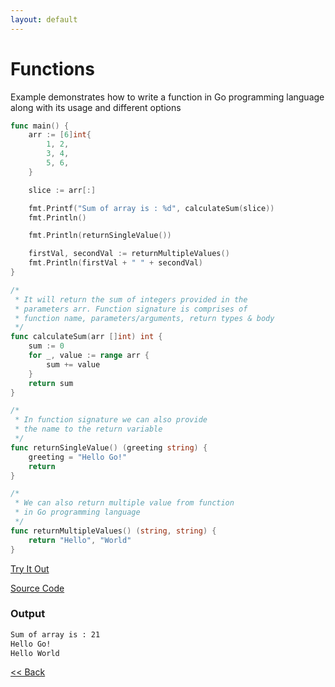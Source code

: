```yaml
---
layout: default
---
```


# Functions

Example demonstrates how to write a function in Go programming language along with its usage and different options

```go
func main() {
	arr := [6]int{
		1, 2,
		3, 4,
		5, 6,
	}

	slice := arr[:]

	fmt.Printf("Sum of array is : %d", calculateSum(slice))
	fmt.Println()

	fmt.Println(returnSingleValue())

	firstVal, secondVal := returnMultipleValues()
	fmt.Println(firstVal + " " + secondVal)
}

/*
 * It will return the sum of integers provided in the
 * parameters arr. Function signature is comprises of
 * function name, parameters/arguments, return types & body
 */
func calculateSum(arr []int) int {
	sum := 0
	for _, value := range arr {
		sum += value
	}
	return sum
}

/*
 * In function signature we can also provide
 * the name to the return variable
 */
func returnSingleValue() (greeting string) {
	greeting = "Hello Go!"
	return
}

/*
 * We can also return multiple value from function
 * in Go programming language
 */
func returnMultipleValues() (string, string) {
	return "Hello", "World"
}
```


<a href='https://play.golang.org/p/Vedn4G1NuSu' target='_blank'>Try It Out</a>

[Source Code](https://github.com/sagar-jadhav/go-examples/blob/master/src/function.go)

### Output

```bash
Sum of array is : 21
Hello Go!
Hello World
```

[<< Back](./)
